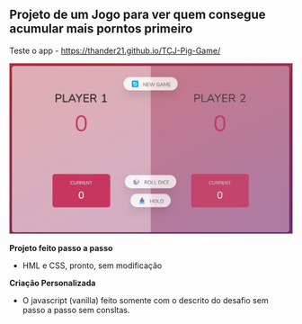 ## Projeto de um Jogo para ver quem consegue acumular mais porntos primeiro
Teste o app - https://thander21.github.io/TCJ-Pig-Game/

![alt text](Print.png)

**Projeto feito passo a passo**

- HML e CSS, pronto, sem modificação

**Criação Personalizada**

- O javascript (vanilla) feito somente com o descrito do desafio sem passo a passo sem consltas.
